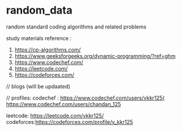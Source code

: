 # random_data
random standard coding algorithms and related problems


study materials reference :
1) https://cp-algorithms.com/
2) https://www.geeksforgeeks.org/dynamic-programming/?ref=ghm
3) https://www.codechef.com/
4) https://leetcode.com/
5) https://codeforces.com/

// blogs (will be updaated)

// profiles:
codechef : https://www.codechef.com/users/vkkr125(
           https://www.codechef.com/users/chandan_125
           
           
leetcode: https://leetcode.com/vkkr125/
codeforces:https://codeforces.com/profile/v_kkr125
          
